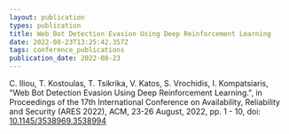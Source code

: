 ```yaml
---
layout: publication
types: publication
title: Web Bot Detection Evasion Using Deep Reinforcement Learning
date: 2022-08-23T13:25:42.357Z
tags: conference_publications
publication_date: 2022-08-23
---
```

C. Iliou, T. Kostoulas, T. Tsikrika, V. Katos, S. Vrochidis, I. Kompatsiaris, "Web Bot Detection Evasion Using Deep Reinforcement Learning.", in Proceedings of the 17th International Conference on Availability, Reliability and Security (ARES 2022), ACM, 23-26 August, 2022, pp. 1 - 10, doi: [10.1145/3538969.3538994](https://doi.org/10.1145/3538969.3538994)